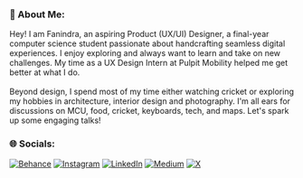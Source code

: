 ### 💫 About Me:
Hey! I am Fanindra, an aspiring Product (UX/UI) Designer, a final-year computer science student passionate about handcrafting seamless digital experiences. I enjoy exploring and always want to learn and take on new challenges. My time as a UX Design Intern at Pulpit Mobility helped me get better at what I do.<br><br>Beyond design, I spend most of my time either watching cricket or exploring my hobbies in architecture, interior design and photography. I'm all ears for discussions on MCU, food, cricket, keyboards, tech, and maps. Let's spark up some engaging talks!


### 🌐 Socials:
[![Behance](https://img.shields.io/badge/Behance-1769ff?logo=behance&logoColor=white)](https://behance.net/imfanindra) [![Instagram](https://img.shields.io/badge/Instagram-%23E4405F.svg?logo=Instagram&logoColor=white)](https://instagram.com/imfanindra) [![LinkedIn](https://img.shields.io/badge/LinkedIn-%230077B5.svg?logo=linkedin&logoColor=white)](https://linkedin.com/in/fanindra-m) [![Medium](https://img.shields.io/badge/Medium-12100E?logo=medium&logoColor=white)](https://medium.com/@imfanindra) [![X](https://img.shields.io/badge/X-black.svg?logo=X&logoColor=white)](https://x.com/imfanindra)
